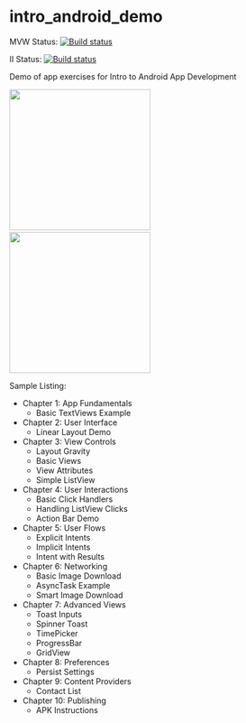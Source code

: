 intro_android_demo
==================

MVW Status:
[![Build status](https://build.appcenter.ms/v0.1/apps/882fb451-7bf8-41ec-bce2-c8a7b9f72347/branches/main/badge)](https://appcenter.ms)

II Status:
[![Build status](https://build.appcenter.ms/v0.1/apps/bd6c10a2-2304-49f1-9498-950210827c74/branches/main/badge)](https://appcenter.ms)

Demo of app exercises for Intro to Android App Development

<img src="http://i.imgur.com/DzkMzcy.png" width="250" />&nbsp;
<img src="http://i.imgur.com/VJWFW9Q.png" width="250" />

Sample Listing:

 - Chapter 1: App Fundamentals
   - Basic TextViews Example
 - Chapter 2: User Interface
   - Linear Layout Demo
 - Chapter 3: View Controls
    - Layout Gravity
    - Basic Views
    - View Attributes
    - Simple ListView
 - Chapter 4: User Interactions
   - Basic Click Handlers
   - Handling ListView Clicks
   - Action Bar Demo
 - Chapter 5: User Flows
   - Explicit Intents
   - Implicit Intents
   - Intent with Results
 - Chapter 6: Networking
   - Basic Image Download
   - AsyncTask Example
   - Smart Image Download
 - Chapter 7: Advanced Views
   - Toast Inputs
   - Spinner Toast
   - TimePicker
   - ProgressBar
   - GridView
 - Chapter 8: Preferences
   - Persist Settings
 - Chapter 9: Content Providers
   - Contact List
 - Chapter 10: Publishing
   - APK Instructions
